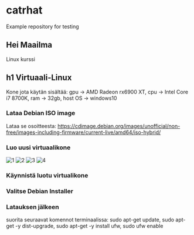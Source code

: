 # catrhat
Example repository for testing

## Hei Maailma

Linux kurssi

## h1 Virtuaali-Linux
Kone jota käytän sisältää:
gpu -> AMD Radeon rx6900 XT,
cpu -> Intel Core i7 8700K,
ram -> 32gb,
host OS -> windows10


### Lataa Debian ISO image
Lataa se osoitteesta: https://cdimage.debian.org/images/unofficial/non-free/images-including-firmware/current-live/amd64/iso-hybrid/

### Luo uusi virtuaalikone

![1](https://user-images.githubusercontent.com/112497215/212956133-2f978cf4-0ddf-481d-9244-3b476185ce49.PNG)
![2](https://user-images.githubusercontent.com/112497215/212956163-53d03580-083f-4be3-8e41-eea87efa0b0d.PNG)
![3](https://user-images.githubusercontent.com/112497215/212956190-386e4d33-362f-4bc4-a00a-82547f45265f.PNG)
![4](https://user-images.githubusercontent.com/112497215/212956217-a097e387-d67b-44a0-b731-43ac7840c2f5.PNG)

### Käynnistä luotu virtualikone

### Valitse Debian Installer

### Latauksen jälkeen
suorita seuraavat komennot terminaalissa: sudo apt-get update, sudo apt-get -y dist-upgrade, sudo apt-get -y install ufw, sudo ufw enable

